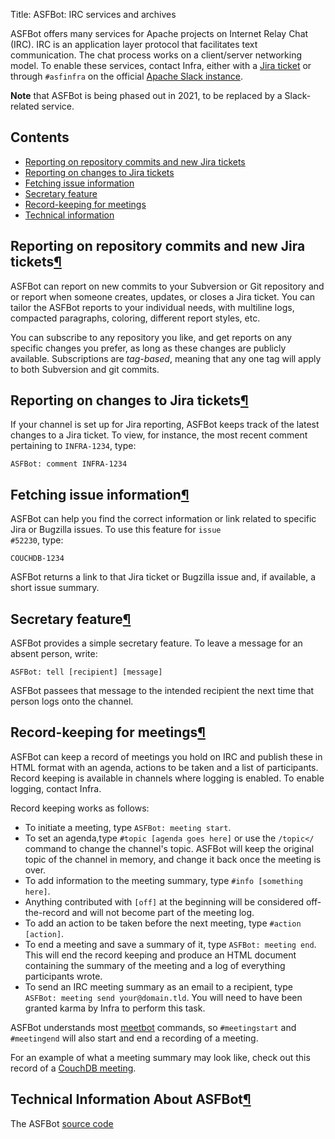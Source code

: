 Title: ASFBot: IRC services and archives

<p id="intro"</p>

ASFBot offers many services for Apache projects on Internet Relay Chat (IRC). IRC is an application layer protocol that facilitates text communication. The chat process works on a client/server networking model. To enable these services, contact Infra, either with a <a href="https://issues.apache.org/jira/browse/INFRA" target="_blank">Jira ticket</a> or through `#asfinfra` on the official <a href="https://the-asf.slack.com/" target="_blank">Apache Slack instance</a>.

**Note** that ASFBot is being phased out in 2021, to be replaced by a Slack-related service.

## Contents ##

  - <a href="#commits">Reporting on repository commits and new Jira tickets</a>
  - <a href="#jiras">Reporting on changes to Jira tickets</a>
  - <a href="#issues">Fetching issue information</a>
  - <a href="#secretary">Secretary feature</a>
  - <a href="#meetings">Record-keeping for meetings</a>
  - <a href="#sourcecode">Technical information</a>

<h2 id="commits">Reporting on repository commits and new Jira tickets<a class="headerlink" href="#commits" title="Permanent link">&para;</a></h2>

ASFBot can report on new commits to your Subversion or Git repository and or report when someone creates, updates, or closes a Jira ticket. You can tailor the ASFBot reports to your individual needs, with multiline logs, compacted paragraphs, coloring, different report styles, etc.

You can subscribe to any repository you like, and get reports on any specific changes you prefer, as long as these changes are publicly available. Subscriptions are <em>tag-based</em>, meaning that any one tag will apply to both Subversion and git commits.</p>

<h2 id="jiras">Reporting on changes to Jira tickets<a class="headerlink" href="#jiras" title="Permanent link">&para;</a></h2>

If your channel is set up for Jira reporting, ASFBot keeps track of the latest changes to a Jira ticket. To view, for instance, the most recent comment pertaining to `INFRA-1234`, type: 

`ASFBot: comment INFRA-1234` 


<h2 id="issues">Fetching issue information<a class="headerlink" href="#issues" title="Permanent link">&para;</a></h2>

ASFBot can help you find the correct information or link related to specific Jira or Bugzilla issues. To use this feature for <code>issue #52230</code>, type:

`COUCHDB-1234`

ASFBot returns a link to that Jira ticket or Bugzilla issue and, if available, a short issue summary.

<h2 id="secretary">Secretary feature<a class="headerlink" href="#secretary" title="Permanent link">&para;</a></h2>

ASFBot provides a simple secretary feature. To leave a message for an absent person, write: 

`ASFBot: tell [recipient] [message]`

ASFBot passees that message to the intended recipient the next time that person logs onto the channel.

<h2 id="meetings">Record-keeping for meetings<a class="headerlink" href="#meetings" title="Permanent link">&para;</a></h2>

ASFBot can keep a record of meetings you hold on IRC and publish these in HTML format with an agenda, actions to be taken and a list of participants. Record keeping is available in channels where logging is enabled. To enable logging, contact Infra.

Record keeping works as follows:

  - To initiate a meeting, type `ASFBot: meeting start`.
  - To set an agenda,type `#topic [agenda goes here]` or use the `/topic</` command to change the channel's topic. ASFBot will keep the original topic of the channel in memory, and change it back once the meeting is over.
  - To add information to the meeting summary, type `#info [something here]`.
  - Anything contributed with `[off]` at the beginning will be considered off-the-record and will not become part of the meeting log.
  - To add an action to be taken before the next meeting, type `#action [action]`.
  - To end a meeting and save a summary of it, type `ASFBot: meeting end`. This will end the record keeping and produce an HTML document containing the summary of the meeting and a log of everything participants wrote.
  - To send an IRC meeting summary as an email to a recipient, type `ASFBot: meeting send your@domain.tld`. You will need to have been granted karma by Infra to perform this task.

 ASFBot understands most <a href="https://meetbot.debian.net/Manual.html" target="_blank">meetbot</a> commands, so 
`#meetingstart` and `#meetingend` will also start and end a recording of a meeting.

For an example of what a meeting summary may look like, check out this record of a <a href="https://comments.apache.org/meetings/couchdb-meeting-16_01_2013-2439.html" target="_blank">CouchDB meeting</a>.

<h2 id="sourcecode">Technical Information About ASFBot<a class="headerlink" href="#sourcecode" title="Permanent link">&para;</a></h2>

The ASFBot <a href="https://svn.apache.org/repos/infra/infrastructure/trunk/projects/asfbot/" target="_blank">source code</a>
